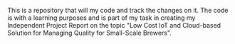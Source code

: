 This is a repository that will my code and track the changes on it. 
The code is with a learning purposes  and is part of my task in creating my Independent Project Report on the topic "Low Cost IoT and Cloud-based Solution for Managing Quality for Small-Scale Brewers".
